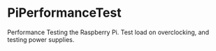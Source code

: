 # PiPerformanceTest
Performance Testing the Raspberry Pi.  Test load on overclocking, and testing power supplies.
